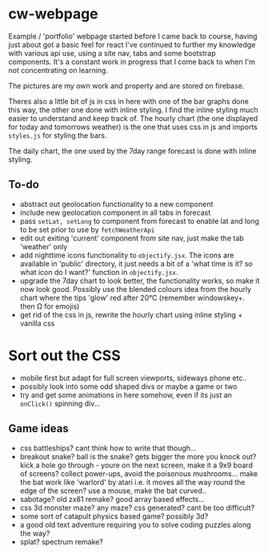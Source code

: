 # cw-webpage
Example / 'portfolio' webpage started before I came back to course, having just about got a basic feel for react I've continued to further my knowledge with various api use, using a site nav, tabs and some bootstrap components.
It's a constant work in progress that I come back to when I'm not concentrating on learning.

The pictures are my own work and property and are stored on firebase. 

Theres also a little bit of js in css in here with one of the bar graphs done this way, the other one done with inline styling. I find the inline styling much easier to understand and keep track of. The hourly chart (the one displayed for today and tomorrows weather) is the one that uses css in js and imports ``` styles.js``` for styling the bars.

The daily chart, the one used by the 7day range forecast is done with inline styling.

## To-do
- abstract out geolocation functionality to a new component
- include new geolocation component in all tabs in forecast
- pass ```setLat, setLong``` to component from forecast to enable lat and long to be set prior to use by ```fetchWeatherApi```
- edit out exiting 'current' component from site nav, just make the tab 'weather' only
- add nighttime icons functionality to ```objectify.jsx```. The icons are available in 'public' directory, it just needs a bit of a 'what time is it? so what icon do I want?' function in ```objectify.jsx```. 
- upgrade the 7day chart to look better, the functionality works, so make it now look good. Possibly use the blended colours idea from the hourly chart where the tips 'glow' red after 20℃ (remember windowskey+. then Ω for emojis)
- get rid of the css in js, rewrite the hourly chart using inline styling + vanilla css


 # Sort out the CSS 
- mobile first but adapt for full screen viewports, sideways phone etc..
- possibly look into some odd shaped divs or maybe a game or two
- try and get some animations in here somehow, even if its just an ```onClick()``` spinning div...

## Game ideas
- css battleships? cant think how to write that though...
- breakout snake? ball is the snake? gets bigger the more you knock out? kick a hole go through - youre on the next screen, make it a 9x9 board of screens? collect power-ups, avoid the poisonous mushrooms... make the bat work like 'warlord' by atari i.e. it moves all the way round the edge of the screen? use a mouse, make the bat curved..
- sabotage? old zx81 remake? good array based effects...
- css 3d monster maze? any maze? css generated? cant be too difficult?
- some sort of catapult physics based game? possibly 3d?
- a good old text adventure requiring you to solve coding puzzles along the way?
- splat? spectrum remake?

